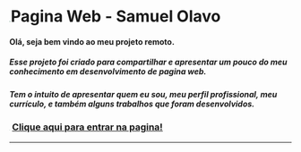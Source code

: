 ﻿# <img src="C:\Users\samue\Desktop\Projeto\Imagens\CabecaSam.png" style="zoom:15%;" />Pagina Web - Samuel Olavo 



#### Olá, seja bem vindo ao meu projeto remoto.

##### Esse projeto foi criado para compartilhar e apresentar um pouco do meu conhecimento em desenvolvimento de pagina web.

##### Tem o intuito de apresentar quem eu sou, meu perfil profissional, meu currículo, e também alguns trabalhos que foram desenvolvidos.



### <img src="https://media.giphy.com/media/d8cFOb7rJCBu0bCaQR/giphy.gif" style="zoom:6%;"/> <a href="https://samuelolavo.github.io/samuelolavo" target="_self">Clique aqui para entrar na pagina! </a>

 



------

